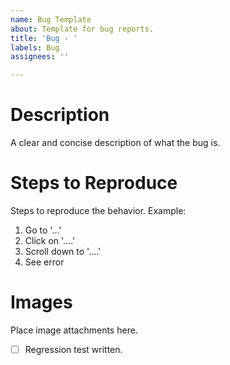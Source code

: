 ```yaml
---
name: Bug Template
about: Template for bug reports.
title: 'Bug - '
labels: Bug
assignees: ''

---
```


# Description
A clear and concise description of what the bug is.

# Steps to Reproduce
Steps to reproduce the behavior. Example:
1. Go to '...'
2. Click on '....'
3. Scroll down to '....'
4. See error

# Images
Place image attachments here.

- [ ] Regression test written.
